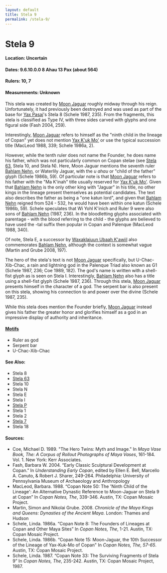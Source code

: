 ```yaml
---
layout: default
title: Stela 9
permalink: /stela-9/
---
```


# Stela 9

#### <strong>Location:</strong> Uncertain
#### <strong>Dates:</strong> 9.6.10.0.0 8 Ahau 13 Pax (about 564)
#### <strong>Rulers:</strong> 10, 7
#### <strong>Measurements:</strong> Unknown

This stela was created by <a href="{{site.baseurl}}/moon-jaguar">Moon Jaguar</a> roughly midway through his reign. Unfortunately, it had previously been destroyed and was used as part of the base for <a href="{{site.baseurl}}/yax-pasaj-chan-yopaat">Yax Pasaj</a>'s Stela 8 (Schele 1987, 235). From the fragments, this stela is classified as Type IV, with three sides carved with glyphs and one figural side (Fash 2004, 259).

Interestingly, <a href="{{site.baseurl}}/moon-jaguar">Moon Jaguar</a> refers to himself as the "ninth child in the lineage of Copan" yet does not mention <a href="{{site.baseurl}}/yax-kuk-mo">Yax K'uk Mo'</a> or use the typical succession title (MacLeod 1988, 339; Schele 1986a, 2).

However, while the tenth ruler does not name the Founder, he does name his father, which was not particularly common on Copan stelae (see <a href="{{site.baseurl}}/stela-63">Stela 63</a>, Stela 10, and Stela N). Here, Moon Jaguar mentions the seventh ruler <a href="{{site.baseurl}}/bahlam-nehn">Bahlam Nehn</a>, or Waterlily Jaguar, with the <em>u ahau</em> or "child of the father" glyph (Schele 1986b, 59). Of particular note is that <a href="{{site.baseurl}}/moon-jaguar">Moon Jaguar</a> refers to his father with the "Ma K'inah" title usually reserved for <a href="{{site.baseurl}}/yax-kuk-mo">Yax K'uk Mo'</a>. Given that <a href="{{site.baseurl}}/bahlam-nehn">Bahlam Nehn</a> is the only other king with "Jaguar" in his title, no other kings in the lineage present themselves as potential candidates. The text also describes the father as being a "one katun lord", and given that <a href="{{site.baseurl}}/bahlam-nehn">Bahlam Nehn</a> reigned from 524 - 532, he would have been within one katun (Schele 1986b, 59). Schele speculates that Wi Yohl K'inich and Ruler 9 were also sons of <a href="{{site.baseurl}}/bahlam-nehn">Bahlam Nehn</a> (1987, 236). In the bloodletting glyphs associated with parentage - with the blood referring to the child - the glyphs are believed to have used the -tal suffix then popular in Copan and Palenque (MacLeod 1988, 340).

Of note, Stela E, a successor by <a href="{{site.baseurl}}/waxaklajuun-ubaah-kawiil">Waxaklajuun Ubaah K'awiil</a> also commemorates <a href="{{site.baseurl}}/bahlam-nehn">Bahlam Nehn</a>, although the context is somewhat vague (Martin and Grube 2008, 197).

The hero of the stela's text is not <a href="{{site.baseurl}}/moon-jaguar">Moon Jaguar</a> specifically, but U-Chac-Xib-Chac, a rain and lightning god in the Palenque Triad also known as G1 (Schele 1987, 236; Coe 1989, 182). The god's name is written with a shell-fist glyph as is seen on Stela I. Interestingly, <a href="{{site.baseurl}}/bahlam-nehn">Bahlam Nehn</a> also has a title using a shell-fist glyph (Schele 1987, 236). Through this stela, <a href="{{site.baseurl}}/moon-jaguar">Moon Jaguar</a> presents himself in the character of a god. The serpent bar is also present on this stela, showing his connection to and power over the divine (Schele 1987, 235).

While this stela does mention the Founder briefly, <a href="{{site.baseurl}}/moon-jaguar">Moon Jaguar</a> instead gives his father the greater honor and glorifies himself as a god in an impressive display of authority and inheritance.      

#### <strong><a href="{{site.baseurl}}/motif-glossary">Motifs</a></strong>
<ul>
<li>Ruler as god</li>
<li>Serpent bar</li>
<li>U-Chac-Xib-Chac</li>
</ul>

#### <strong>See Also:</strong>
<ul>
<li>Stela 8</li>
<li><a href="{{site.baseurl}}/stela-63">Stela 63</a></li>
<li>Stela 10</li>
<li>Stela N</li>
<li>Stela E</li>
<li>Stela I</li>
<li><a href="{{site.baseurl}}/stela-p">Stela P</a></li>
<li>Stela 1</li>
<li>Stela 2</li>
<li><a href="{{site.baseurl}}/stela-7">Stela 7</a></li>
<li>Stela 18</li>
</ul>

#### <strong>Sources:</strong>
<ul>
<li>Coe, Michael D. 1989. "The Hero Twins: Myth and Image." In <cite>Maya Vase Book, The: A Corpus of Rollout Photographs of Maya Vases</cite>, 161-184. Vol. 1. New York: Kerr Associates.</li>
<li>Fash, Barbara W. 2004. “Early Classic Sculptural Development at Copan.” In <cite>Understanding Early Copan</cite>, edited by Ellen E. Bell, Marcello A. Canuto, & Robert J. Sharer, 249-264. Philadelphia: University of Pennsylvania Museum of Archaeology and Anthropology</li>
<li>MacLeod, Barbara. 1988. “Copan Note 50: The 'Ninth Child of the Lineage': An Alternative Dynastic Reference to Moon-Jaguar on Stela 9 at Copan” In <cite>Copan Notes, The</cite>, 339-346. Austin, TX: Copan Mosaic Project.</li>
<li>Martin, Simon and Nikolai Grube. 2008. <cite>Chronicle of the Maya Kings and
    Queens: Dynasties of the Ancient Maya.</cite> London: Thames and Hudson</li>
<li>Schele, Linda. 1986a. “Copan Note 8: The Founders of Lineages at Copan and Other Maya Sites” In <cite>Copan Notes, The</cite>, 1-21. Austin, TX: Copan Mosaic Project.</li>
<li>Schele, Linda. 1986b. “Copan Note 15: Moon-Jaguar, the 10th Successor of the Lineage of Yax-Kuk-Mo of Copan" In <cite>Copan Notes, The, 57-65</cite>. Austin, TX: Copan Mosaic Project.</li>
<li>Schele, Linda. 1987. “Copan Note 33: The Surviving Fragments of Stela 9” In <cite>Copan Notes, The</cite>, 235-242. Austin, TX: Copan Mosaic Project, 1987.</li>
</ul>
